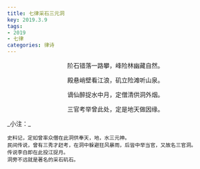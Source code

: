 ```yaml
---
title: 七律采石三元洞
key: 2019.3.9
tags: 
- 2019
- 七律
categories: 律诗
---
```


<p align="center">阶石错落一路攀，峰险林幽藏自然。
</p>
<p align="center">殿悬峭壁看江浪，矶立险滩听山泉。
</p>
<p align="center">谪仙醉捉水中月，定僧清供洞外烟。
</p>
<p align="center">三官考举曾此处，定是地天做因缘。
</p>
_小注：_

```
史料记，定如曾率众僧在此洞供奉天，地，水三元神。
民间传说，曾有三秀才赶考，在洞中躲避狂风暴雨，后皆中举当官，又故名三官洞。
传说李白即在此投江捉月。
洞旁不远就是著名的采石矶石。
```
